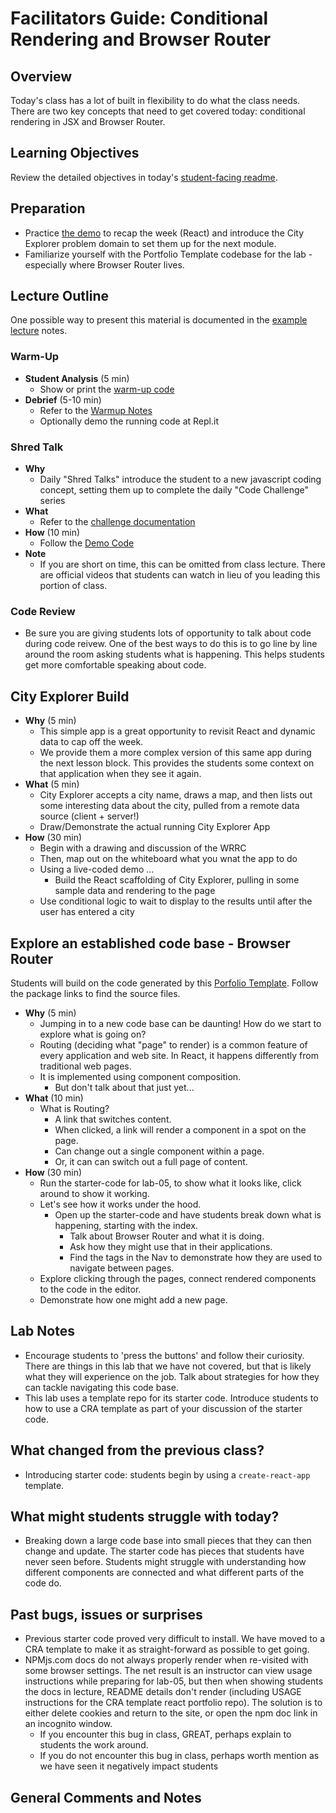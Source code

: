 # Facilitators Guide: Conditional Rendering and Browser Router

## Overview

Today's class has a lot of built in flexibility to do what the class needs. There are two key concepts that need to get covered today: conditional rendering in JSX and Browser Router.

## Learning Objectives

Review the detailed objectives in today's [student-facing readme](../README.md).

## Preparation

- Practice [the demo](../demo/city-explorer-react) to recap the week (React) and introduce the City Explorer problem domain to set them up for the next module.
- Familiarize yourself with the Portfolio Template codebase for the lab - especially where Browser Router lives.

## Lecture Outline

One possible way to present this material is documented in the [example lecture](./LECTURE-EXAMPLE.md) notes.

### Warm-Up

- **Student Analysis** (5 min)
  - Show or print the [warm-up code](../warm-up/warm-up.md)
- **Debrief** (5-10 min)
  - Refer to the [Warmup Notes](../warm-up/NOTES.md)
  - Optionally demo the running code at Repl.it

### Shred Talk

- **Why**
  - Daily "Shred Talks" introduce the student to a new javascript coding concept, setting them up to complete the daily "Code Challenge" series
- **What**
  - Refer to the [challenge documentation](../challenges/README.md)
- **How** (10 min)
  - Follow the [Demo Code](../challenges/DEMO.md)
- **Note**
  - If you are short on time, this can be omitted from class lecture. There are official videos that students can watch in lieu of you leading this portion of class.

### Code Review

- Be sure you are giving students lots of opportunity to talk about code during code reivew. One of the best ways to do this is to go line by line around the room asking students what is happening. This helps students get more comfortable speaking about code.

## City Explorer Build

- **Why** (5 min)
  - This simple app is a great opportunity to revisit React and dynamic data to cap off the week.
  - We provide them a more complex version of this same app during the next lesson block. This provides the students some context on that application when they see it again.
- **What** (5 min)
  - City Explorer accepts a city name, draws a map, and then lists out some interesting data about the city, pulled from a remote data source (client + server!)
  - Draw/Demonstrate the actual running City Explorer App
- **How** (30 min)
  - Begin with a drawing and discussion of the WRRC
  - Then, map out on the whiteboard what you wnat the app to do
  - Using a live-coded demo ...
    - Build the React scaffolding of City Explorer, pulling in some sample data and rendering to the page
  - Use conditional logic to wait to display to the results until after the user has entered a city

## Explore an established code base - Browser Router

Students will build on the code generated by this [Porfolio Template](https://www.npmjs.com/package/cra-template-react-portfolio). Follow the package links to find the source files.

- **Why** (5 min)
  - Jumping in to a new code base can be daunting! How do we start to explore what is going on?
  - Routing (deciding what "page" to render) is a common feature of every application and web site. In React, it happens differently from traditional web pages.
  - It is implemented using component composition.
    - But don't talk about that just yet...
- **What** (10 min)
  - What is Routing?
    - A link that switches content.
    - When clicked, a link will render a component in a spot on the page.
    - Can change out a single component within a page.
    - Or, it can can switch out a full page of content.
- **How** (30 min)
  - Run the starter-code for lab-05, to show what it looks like, click around to show it working.
  - Let's see how it works under the hood.
    - Open up the starter-code and have students break down what is happening, starting with the index.
      - Talk about Browser Router and what it is doing.
      - Ask how they might use that in their applications.
      - Find the tags in the Nav to demonstrate how they are used to navigate between pages.
  - Explore clicking through the pages, connect rendered components to the code in the editor.
  - Demonstrate how one might add a new page.

## Lab Notes

- Encourage students to 'press the buttons' and follow their curiosity. There are things in this lab that we have not covered, but that is likely what they will experience on the job. Talk about strategies for how they can tackle navigating this code base.
- This lab uses a template repo for its starter code. Introduce students to how to use a CRA template as part of your discussion of the starter code.

## What changed from the previous class?

- Introducing starter code: students begin by using a `create-react-app` template.

## What might students struggle with today?

- Breaking down a large code base into small pieces that they can then change and update. The starter code has pieces that students have never seen before. Students might struggle with understanding how different components are connected and what different parts of the code do.

## Past bugs, issues or surprises

- Previous starter code proved very difficult to install. We have moved to a CRA template to make it as straight-forward as possible to get going. 
- NPMjs.com docs do not always properly render when re-visited with some browser settings.  The net result is an instructor can view usage instructions while preparing for lab-05, but then when showing students the docs in lecture, README details don't render (including USAGE instructions for the CRA template react portfolio repo). The solution is to either delete cookies and return to the site, or open the npm doc link in an incognito window.
  - If you encounter this bug in class, GREAT, perhaps explain to students the work around.
  - If you do not encounter this bug in class, perhaps worth mention as we have seen it negatively impact students

## General Comments and Notes
